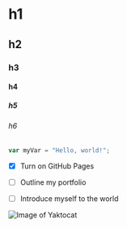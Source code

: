 # h1

## h2

### h3

#### h4

##### h5

###### h6

``` javascript
var myVar = "Hello, world!";
```

- [X] Turn on GitHub Pages
- [ ] Outline my portfolio
- [ ] Introduce myself to the world


![Image of Yaktocat](https://octodex.github.com/images/yaktocat.png)

